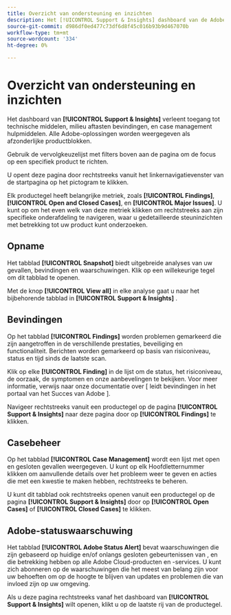 ```yaml
---
title: Overzicht van ondersteuning en inzichten
description: Het [!UICONTROL Support & Insights] dashboard van de Adobe Success-portal biedt toegang tot technische bronnen, bevindingen van een milieu-scan en hulpprogramma's voor het beheren van gevallen.
source-git-commit: d986df0ed477c73df6d8f45c016b93b9d467070b
workflow-type: tm+mt
source-wordcount: '334'
ht-degree: 0%

---
```



# Overzicht van ondersteuning en inzichten

Het dashboard van **[!UICONTROL Support & Insights]** verleent toegang tot technische middelen, milieu aftasten bevindingen, en case management hulpmiddelen. Alle Adobe-oplossingen worden weergegeven als afzonderlijke productblokken.

Gebruik de vervolgkeuzelijst met filters boven aan de pagina om de focus op een specifiek product te richten.

U opent deze pagina door rechtstreeks vanuit het linkernavigatievenster van de startpagina op het pictogram te klikken.

Elk productegel heeft belangrijke metriek, zoals **[!UICONTROL Findings]**, **[!UICONTROL Open and Closed Cases]**, en **[!UICONTROL Major Issues]**. U kunt op om het even welk van deze metriek klikken om rechtstreeks aan zijn specifieke onderafdeling te navigeren, waar u gedetailleerde steuninzichten met betrekking tot uw product kunt onderzoeken.

## Opname

Het tabblad **[!UICONTROL Snapshot]** biedt uitgebreide analyses van uw gevallen, bevindingen en waarschuwingen. Klik op een willekeurige tegel om dit tabblad te openen.

Met de knop **[!UICONTROL View all]** in elke analyse gaat u naar het bijbehorende tabblad in **[!UICONTROL Support & Insights]** .

## Bevindingen

Op het tabblad **[!UICONTROL Findings]** worden problemen gemarkeerd die zijn aangetroffen in de verschillende prestaties, beveiliging en functionaliteit. Berichten worden gemarkeerd op basis van risiconiveau, status en tijd sinds de laatste scan.

Klik op elke **[!UICONTROL Finding]** in de lijst om de status, het risiconiveau, de oorzaak, de symptomen en onze aanbevelingen te bekijken. Voor meer informatie, verwijs naar onze documentatie over [ leidt bevindingen in het portaal van het Succes van Adobe ].

Navigeer rechtstreeks vanuit een productegel op de pagina **[!UICONTROL Support & Insights]** naar deze pagina door op **[!UICONTROL Findings]** te klikken.

## Casebeheer

Op het tabblad **[!UICONTROL Case Management]** wordt een lijst met open en gesloten gevallen weergegeven. U kunt op elk Hoofdletternummer klikken om aanvullende details over het probleem weer te geven en acties die met een kwestie te maken hebben, rechtstreeks te beheren.

U kunt dit tabblad ook rechtstreeks openen vanuit een productegel op de pagina **[!UICONTROL Support & Insights]** door op **[!UICONTROL Open Cases]** of **[!UICONTROL Closed Cases]** te klikken.

## Adobe-statuswaarschuwing

Het tabblad **[!UICONTROL Adobe Status Alert]** bevat waarschuwingen die zijn gebaseerd op huidige en/of onlangs gesloten gebeurtenissen van , en die betrekking hebben op alle Adobe Cloud-producten en -services. U kunt zich abonneren op de waarschuwingen die het meest van belang zijn voor uw behoeften om op de hoogte te blijven van updates en problemen die van invloed zijn op uw omgeving.

Als u deze pagina rechtstreeks vanaf het dashboard van **[!UICONTROL Support & Insights]** wilt openen, klikt u op de laatste rij van de productegel.
